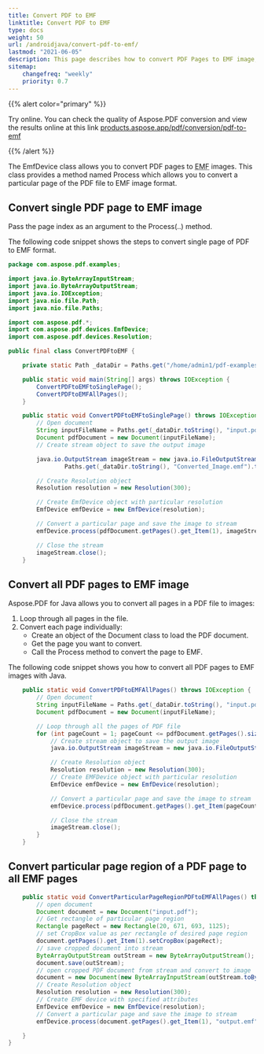```yaml
---
title: Convert PDF to EMF 
linktitle: Convert PDF to EMF 
type: docs
weight: 50
url: /androidjava/convert-pdf-to-emf/
lastmod: "2021-06-05"
description: This page describes how to convert PDF Pages to EMF image, convert all and single pages to EMF images with Aspose.PDF for Java.
sitemap:
    changefreq: "weekly"
    priority: 0.7
---
```


{{% alert color="primary" %}} 

Try online. You can check the quality of Aspose.PDF conversion and view the results online at this link [products.aspose.app/pdf/conversion/pdf-to-emf](https://products.aspose.app/pdf/conversion/pdf-to-emf)

{{% /alert %}}

The EmfDevice class allows you to convert PDF pages to <abbr title="Enhanced Meta File">EMF</abbr> images. This class provides a method named Process which allows you to convert a particular page of the PDF file to EMF image format.


## Convert single PDF page to EMF image

Pass the page index as an argument to the Process(..) method.

The following code snippet shows the steps to convert single page of PDF to EMF format.

```java
package com.aspose.pdf.examples;

import java.io.ByteArrayInputStream;
import java.io.ByteArrayOutputStream;
import java.io.IOException;
import java.nio.file.Path;
import java.nio.file.Paths;

import com.aspose.pdf.*;
import com.aspose.pdf.devices.EmfDevice;
import com.aspose.pdf.devices.Resolution;

public final class ConvertPDFtoEMF {

    private static Path _dataDir = Paths.get("/home/admin1/pdf-examples/Samples");

    public static void main(String[] args) throws IOException {
        ConvertPDFtoEMFtoSinglePage();
        ConvertPDFtoEMFAllPages();
    }

    public static void ConvertPDFtoEMFtoSinglePage() throws IOException {
        // Open document
        String inputFileName = Paths.get(_dataDir.toString(), "input.pdf").toString();
        Document pdfDocument = new Document(inputFileName);
        // Create stream object to save the output image

        java.io.OutputStream imageStream = new java.io.FileOutputStream(
                Paths.get(_dataDir.toString(), "Converted_Image.emf").toString());

        // Create Resolution object
        Resolution resolution = new Resolution(300);

        // Create EmfDevice object with particular resolution
        EmfDevice emfDevice = new EmfDevice(resolution);

        // Convert a particular page and save the image to stream
        emfDevice.process(pdfDocument.getPages().get_Item(1), imageStream);

        // Close the stream
        imageStream.close();
    }
```
## Convert all PDF pages to EMF image

Aspose.PDF for Java allows you to convert all pages in a PDF file to images:

1. Loop through all pages in the file.
1. Convert each page individually:
    - Create an object of the Document class to load the PDF document.
    - Get the page you want to convert.
    - Call the Process method to convert the page to EMF.

The following code snippet shows you how to convert all PDF pages to EMF images with Java.

```java
    public static void ConvertPDFtoEMFAllPages() throws IOException {
        // Open document
        String inputFileName = Paths.get(_dataDir.toString(), "input.pdf").toString();
        Document pdfDocument = new Document(inputFileName);

        // Loop through all the pages of PDF file
        for (int pageCount = 1; pageCount <= pdfDocument.getPages().size(); pageCount++) {
            // Create stream object to save the output image
            java.io.OutputStream imageStream = new java.io.FileOutputStream("Converted_Image" + pageCount + ".emf");

            // Create Resolution object
            Resolution resolution = new Resolution(300);
            // Create EMFDevice object with particular resolution
            EmfDevice emfDevice = new EmfDevice(resolution);

            // Convert a particular page and save the image to stream
            emfDevice.process(pdfDocument.getPages().get_Item(pageCount), imageStream);

            // Close the stream
            imageStream.close();
        }
    }
```
## Convert  particular page region of a PDF page to all EMF pages

```java
    public static void ConvertParticularPageRegionPDFtoEMFAllPages() throws IOException {
        // open document
        Document document = new Document("input.pdf");
        // Get rectangle of particular page region
        Rectangle pageRect = new Rectangle(20, 671, 693, 1125);
        // set CropBox value as per rectangle of desired page region
        document.getPages().get_Item(1).setCropBox(pageRect);
        // save cropped document into stream
        ByteArrayOutputStream outStream = new ByteArrayOutputStream();
        document.save(outStream);
        // open cropped PDF document from stream and convert to image
        document = new Document(new ByteArrayInputStream(outStream.toByteArray()));
        // Create Resolution object
        Resolution resolution = new Resolution(300);
        // Create EMF device with specified attributes
        EmfDevice emfDevice = new EmfDevice(resolution);
        // Convert a particular page and save the image to stream
        emfDevice.process(document.getPages().get_Item(1), "output.emf");

    }
}
```
